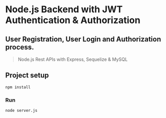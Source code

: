 # Node.js Backend with JWT Authentication & Authorization

## User Registration, User Login and Authorization process.
> Node.js Rest APIs with Express, Sequelize & MySQL

## Project setup
```
npm install
```

### Run
```
node server.js
```
